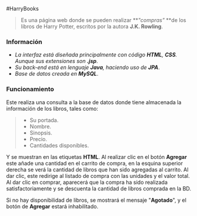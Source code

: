 #HarryBooks

>Es una página web donde se pueden realizar ***"compras"* **de los libros de Harry Potter, escritos por la autora **J.K. Rowling**.

### Información

* *La interfaz está diseñada principalmente con código **HTML**, **CSS**. Aunque sus extensiones son **.jsp***.
* *Su back-end está en lenguaje **Java**, haciendo uso de **JPA***.
* *Base de datos creada en **MySQL***. 

### Funcionamiento

Este realiza una consulta a la base de datos donde tiene almacenada la información de los libros, tales como:

>* Su portada.
>* Nombre.
>* Sinopsis.
>* Precio.
>* Cantidades disponibles.

Y se muestran en las etiquetas **HTML**. Al realizar clic en el botón **Agregar** este añade una cantidad en el carrito de compra, en la esquina superior derecha se verá la cantidad de libros que han sido agregadas al carrito. Al dar clic, este redirige al listado de compra con las unidades y el valor total. Al dar clic en comprar, aparecerá que la compra ha sido realizada satisfactoriamente y se descuenta la cantidad de libros comprada en la BD.

Si no hay disponibilidad de libros, se mostrará el mensaje "**Agotado**", y el botón de **Agregar** estará inhabilitado.

